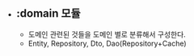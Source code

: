 * ## :domain 모듈
  * 도메인 관련된 것들을 도메인 별로 분류해서 구성한다.
  * Entity, Repository, Dto, Dao(Repository+Cache)
